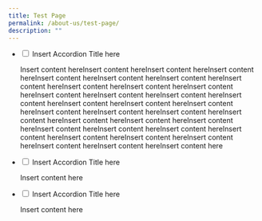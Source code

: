 ```yaml
---
title: Test Page
permalink: /about-us/test-page/
description: ""
---
```


<ul class="jekyllcodex\_accordion">  
  
<li><input id="accordion1;" type="checkbox">  
<label for="accordion1;">Insert Accordion Title here</label><div>  
<p>Insert content hereInsert content hereInsert content hereInsert content hereInsert content hereInsert content hereInsert content hereInsert content hereInsert content hereInsert content hereInsert content hereInsert content hereInsert content hereInsert content hereInsert content hereInsert content hereInsert content hereInsert content hereInsert content hereInsert content hereInsert content hereInsert content hereInsert content hereInsert content hereInsert content hereInsert content hereInsert content hereInsert content hereInsert content hereInsert content hereInsert content hereInsert content hereInsert content hereInsert content hereInsert content here</p>  
</div></li>  
  
<li><input id="accordion2;" type="checkbox">  
<label for="accordion2;">Insert Accordion Title here</label><div>  
<p>Insert content here</p>  
</div></li>  
  
<li><input id="accordion3;" type="checkbox">  
<label for="accordion3;">Insert Accordion Title here</label><div>  
<p>Insert content here</p>  
</div></li>  
  
</ul>